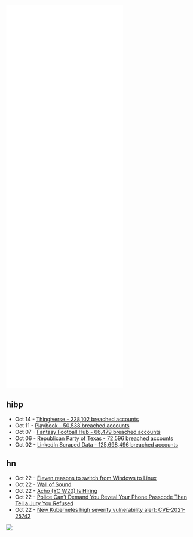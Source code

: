 ![Metrics](https://raw.githubusercontent.com/phixion/phixion/master/metrics.svg)

## hibp

<!--
for https://github.com/phixion/phixion/blob/main/.github/workflows/feeds.yml
-->
<!--START_SECTION:haveibeenpwnd-->
- Oct 14 - [Thingiverse - 228,102 breached accounts](https://haveibeenpwned.com/PwnedWebsites#Thingiverse)
- Oct 11 - [Playbook - 50,538 breached accounts](https://haveibeenpwned.com/PwnedWebsites#Playbook)
- Oct 07 - [Fantasy Football Hub - 66,479 breached accounts](https://haveibeenpwned.com/PwnedWebsites#FantasyFootballHub)
- Oct 06 - [Republican Party of Texas - 72,596 breached accounts](https://haveibeenpwned.com/PwnedWebsites#RepublicanPartyOfTexas)
- Oct 02 - [LinkedIn Scraped Data - 125,698,496 breached accounts](https://haveibeenpwned.com/PwnedWebsites#LinkedInScrape)
<!--END_SECTION:haveibeenpwnd-->

## hn

<!--
for https://github.com/phixion/phixion/blob/main/.github/workflows/feeds.yml
-->
<!--START_SECTION:hn-->
- Oct 22 - [Eleven reasons to switch from Windows to Linux](https://www.lpi.org/blog/2021/10/05/eleven-reasons-switch-windows-linux)
- Oct 22 - [Wall of Sound](https://en.wikipedia.org/wiki/Wall_of_Sound)
- Oct 22 - [Acho (YC W20) Is Hiring](https://jobs.acho.io/22429)
- Oct 22 - [Police Can’t Demand You Reveal Your Phone Passcode Then Tell a Jury You Refused](https://www.eff.org/deeplinks/2021/10/police-cant-demand-you-reveal-your-phone-passcode-and-then-tell-jury-you-refused)
- Oct 22 - [New Kubernetes high severity vulnerability alert: CVE-2021-25742](https://www.armosec.io/blog/new-kubernetes-high-severity-vulnerability-alert-cve-2021-25742)
<!--END_SECTION:hn-->

<!--
for https://yhype.me
-->
![](https://hit.yhype.me/github/profile?user_id=13013670)
